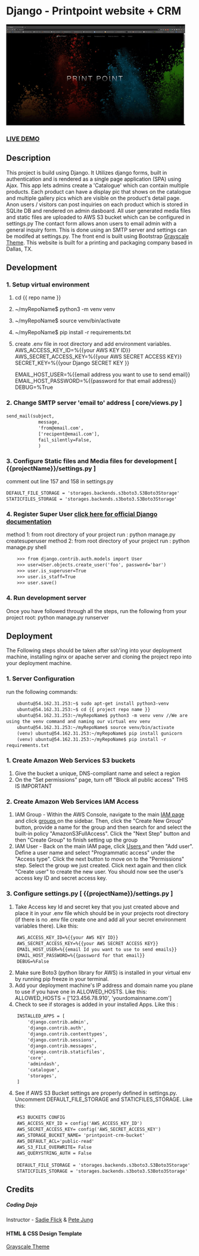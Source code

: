 # Django - Printpoint website + CRM      
![Django - Printpoint website + CRM](pp.gif?raw=true "Landing page demo")
### <a href="https://printpoint.io/">LIVE DEMO</a> 

## Description
This project is build using Django. It Utilizes django forms, built in authentication and is rendered as a single page application (SPA) using Ajax. This app lets admins create a 'Catalogue' which can contain multiple products. Each product can have a display pic that shows on the catalogue and multiple gallery pics which are visible on the product's detail page. Anon users / visitors can post inquiries on each product which is stored in SQLite DB and rendered on admin dasboard. All user generated media files and static files are uploaded to AWS S3 bucket which can be configured in settings.py The contact form allows anon users to email admin with a general inquiry form. This is done using an SMTP server and settings can be modifed at settings.py. The front end is built using Bootstrap <a href="https://github.com/StartBootstrap/startbootstrap-grayscale">Grayscale Theme</a>. This website is built for a printing and packaging company based in Dallas, TX. 

## Development
### 1. Setup virtual environment 
1. cd {{ repo name }} 
2. ~/myRepoName$ python3 -m venv venv 
3. ~/myRepoName$ source venv/bin/activate
4. ~/myRepoName$ pip install -r requirements.txt
5. create .env file in root directory and add environment variables.
    AWS_ACCESS_KEY_ID=%{{your AWS KEY ID}}
    AWS_SECRET_ACCESS_KEY=%{{your AWS SECRET ACCESS KEY}}
    SECRET_KEY=%{{your Django SECRET KEY }}

    EMAIL_HOST_USER=%{{email address you want to use to send email}}
    EMAIL_HOST_PASSWORD=%{{password for that email address}}
    DEBUG=%True

### 2. Change SMTP server 'email to' address [ core/views.py ]
```
send_mail(subject, 
            message, 
            'from@email.com', 
            ['recipent@email.com'], 
            fail_silently=False,
            )
```

### 3. Configure Static files and Media files for development [ {{projectName}}/settings.py ]
comment out line 157 and 158 in settings.py
```
DEFAULT_FILE_STORAGE = 'storages.backends.s3boto3.S3Boto3Storage'
STATICFILES_STORAGE = 'storages.backends.s3boto3.S3Boto3Storage'
```

### 4. Register Super User <a href="https://github.com/StartBootstrap/startbootstrap-grayscale">click here for official Django documentation</a>
method 1: from root directory of your project run : python manage.py createsuperuser
method 2: from root directory of your project run : python manage.py shell
```
    >>> from django.contrib.auth.models import User
    >>> user=User.objects.create_user('foo', password='bar')
    >>> user.is_superuser=True
    >>> user.is_staff=True
    >>> user.save()
```

### 4. Run development server
Once you have followed through all the steps, run the following from your project root:
python manage.py runserver

## Deployment
The Following steps should be taken after ssh'ing into your deployment machine, installing nginx or apache server and cloning the project repo into your deployment machine.

### 1. Server Configuration
run the following commands:
```
    ubuntu@54.162.31.253:~$ sudo apt-get install python3-venv
    ubuntu@54.162.31.253:~$ cd {{ project repo name }} 
    ubuntu@54.162.31.253:~/myRepoName$ python3 -m venv venv //We are using the venv command and naming our virtual env venv
    ubuntu@54.162.31.253:~/myRepoName$ source venv/bin/activate
    (venv) ubuntu@54.162.31.253:~/myRepoName$ pip install gunicorn
    (venv) ubuntu@54.162.31.253:~/myRepoName$ pip install -r requirements.txt
```

### 1. Create Amazon Web Services S3 buckets
1. Give the bucket a unique, DNS-compliant name and select a region
2. On the "Set permissions" page, turn off "Block all public access" THIS IS IMPORTANT

### 2. Create Amazon Web Services IAM Access
1. IAM Group - Within the AWS Console, navigate to the main <a href="https://console.aws.amazon.com/iam/home#/home"> IAM page </a> and click <a href="https://console.aws.amazon.com/iam/home#/groups"> groups </a> on the sidebar. Then, click the "Create New Group" button, provide a name for the group and then search for and select the built-in policy "AmazonS3FullAccess". Click the "Next Step" button and then "Create Group" to finish setting up the group
2. IAM User - Back on the main IAM page, click <a href="https://console.aws.amazon.com/iam/home#/users"> Users </a> and then "Add user". Define a user name and select "Programmatic access" under the "Access type". Click the next button to move on to the "Permissions" step. Select the group we just created. Click next again and then click "Create user" to create the new user. You should now see the user's access key ID and secret access key.

### 3. Configure settings.py [ {{projectName}}/settings.py ]
1. Take Access key Id and secret key that you just created above and place it in your .env file which should be in your projects root directory (if there is no .env file create one and add all your secret environment variables there). Like this:
```
    AWS_ACCESS_KEY_ID=%{{your AWS KEY ID}}
    AWS_SECRET_ACCESS_KEY=%{{your AWS SECRET ACCESS KEY}}
    EMAIL_HOST_USER=%{{email Id you want to use to send emails}}
    EMAIL_HOST_PASSWORD=%{{password for that email}}
    DEBUG=%False
```

2. Make sure Boto3 (python library for AWS) is installed in your virtual env by running pip freeze in your terminal.
3. Add your deployment machine's IP address and domain name you plane to use if you have one in ALLOWED_HOSTS. Like this: 
    ALLOWED_HOSTS = ['123.456.78.910', 'yourdomainname.com']
3. Check to see if storages is added in your installed Apps. Like this :
```
    INSTALLED_APPS = [
        'django.contrib.admin',
        'django.contrib.auth',
        'django.contrib.contenttypes',
        'django.contrib.sessions',
        'django.contrib.messages',
        'django.contrib.staticfiles',
        'core',
        'admindash',
        'catalogue', 
        'storages',
    ]
```
  
4. See if AWS S3 Bucket settings are properly defined in settings.py. Uncomment DEFAULT_FILE_STORAGE and STATICFILES_STORAGE. Like this:
```
    #S3 BUCKETS CONFIG
    AWS_ACCESS_KEY_ID = config('AWS_ACCESS_KEY_ID')
    AWS_SECRET_ACCESS_KEY= config('AWS_SECRET_ACCESS_KEY')
    AWS_STORAGE_BUCKET_NAME= 'printpoint-crm-bucket'
    AWS_DEFAULT_ACL='public-read'
    AWS_S3_FILE_OVERWRITE= False
    AWS_QUERYSTRING_AUTH = False

    DEFAULT_FILE_STORAGE = 'storages.backends.s3boto3.S3Boto3Storage'
    STATICFILES_STORAGE = 'storages.backends.s3boto3.S3Boto3Storage'
```



## Credits
##### Coding Dojo
Instructor - <a href="https://www.linkedin.com/in/sadieflick/">Sadie Flick</a> & <a href="https://www.linkedin.com/in/petejung/">Pete Jung</a>

#### HTML & CSS Design Template
<a href="https://github.com/StartBootstrap/startbootstrap-grayscale">Grayscale Theme</a>



